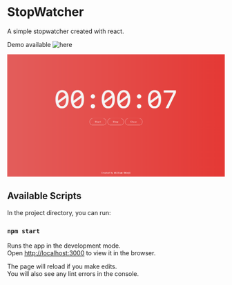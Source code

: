 # StopWatcher

A simple stopwatcher created with react.

Demo available ![here](https://dev.d25cndyrv2uwt4.amplifyapp.com/)

![Print of application page](https://raw.githubusercontent.com/iwilliam317/stopwatcher/master/public/print.png)

## Available Scripts

In the project directory, you can run:

### `npm start`

Runs the app in the development mode.<br>
Open [http://localhost:3000](http://localhost:3000) to view it in the browser.

The page will reload if you make edits.<br>
You will also see any lint errors in the console.
